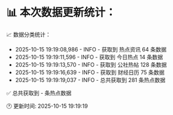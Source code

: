 📊 本次数据更新统计：
==========================

📈 数据分类统计：
- 2025-10-15 19:19:08,986 - INFO - 获取到 热点资讯 64 条数据
- 2025-10-15 19:19:11,596 - INFO - 获取到 今日热点 14 条数据
- 2025-10-15 19:19:13,570 - INFO - 获取到 公社热帖 128 条数据
- 2025-10-15 19:19:16,639 - INFO - 获取到 财经日历 75 条数据
- 2025-10-15 19:19:19,037 - INFO - 总共获取到 281 条热点数据

✅ 总共获取到 - 条热点数据

🕐 更新时间: 2025-10-15 19:19:19
